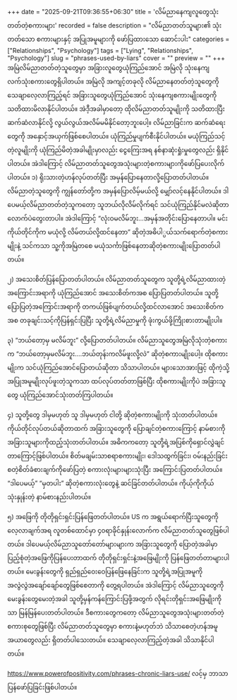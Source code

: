 +++
date = "2025-09-21T09:36:55+06:30"
title = 'လိမ်ညာနေကျလူတွေသုံးတတ်တဲ့စကားများ'
recorded = false
description = "လိမ်ညာတတ်သူများ၏ သုံးတတ်သော စကားများနှင့် အပြုအမူများကို ဖော်ပြထားသော ဆောင်းပါး"
categories = ["Relationships", "Psychology"]
tags = ["Lying", "Relationships", "Psychology"]
slug = "phrases-used-by-liars"
cover = ""
preview = ""
+++
အမြဲလိမ်ညာတတ်တဲ့သူတွေမှာ အခြားလူတွေယုံကြည်အောင် အမြဲလို သုံးနေကျလက်သုံးစကားတွေရှိပါတယ်။ အမြဲလို အကျင့်တခုလို လိမ်ညာနေတတ်တဲ့သူတွေကို သေချာလေ့လာကြည့်ရင် အခြားသူတွေယုံကြည်အောင် သုံးနေကျစကားမျိုးတွေကို သတိထားမိလာနိုင်ပါတယ်။ အဲဒီ့အခါမှာတော့ ထိုလိမ်ညာတတ်သူမျိုးကို သတိထားပြီး ဆက်ဆံလာနိုင်လို့ လွယ်လွယ်အလိမ်မမိနိုင်တော့ဘူးပေါ့။ လိမ်ညာခြင်းက ဆက်ဆံရေးတွေကို အနှောင့်အယှက်ဖြစ်စေပါတယ်။ ယုံကြည်မှုပျက်စီးနိုင်ပါတယ်။ မယုံကြည်သင့်တဲ့လူမျိုးကို ယုံကြည်မိတဲ့အခါမျိုးမှာလည်း ငွေကြေးအရ နစ်နာဆုံးရှုံးမှုတွေလည်း ရှိနိုင်ပါတယ်။ အဲဒါကြောင့် လိမ်ညာတတ်သူတွေအသုံးများတဲ့စကားများကိုဖော်ပြပေးလိုက်ပါတယ်။
၁) ရိုးသားတဲ့ဟန်လုပ်တတ်ပြီး အမှန်ပြောနေတာလို့ပြောတတ်ပါတယ်။
လိမ်ညာတဲ့သူတွေကို ကျွန်တော်တို့က အမှန်ပြောလိမ့်မယ်လို့ မျှော်လင့်နေနိုင်ပါတယ်။ ဒါပေမယ့်လိမ်ညာတတ်တဲ့သူကတော့ သူဘယ်လိုလိမ်လိုက်ရင် သင်ယုံကြည်နိုင်မလဲဆိုတာလောက်ပဲတွေးတာပါ။ အဲဒါကြောင့် “လုံးဝမလိမ်ဘူး…အမှန်အတိုင်းပြောနေတာပါ။ မင်းကိုယ်တိုင်ကိုက မယုံလို့ လိမ်တယ်လို့ထင်နေတာ” ဆိုတဲ့အဓိပါ္ပယ်သက်ရောက်တဲ့စကားမျိုးနဲ့ သင်ကသာ သူ့ကိုအမြဲတစေ မယုံသင်္ကာဖြစ်နေတာဆိုတဲ့စကားမျိုးပြောတတ်ပါတယ်။

၂) အသေးစိတ်ပြန်ပြောတတ်ပါတယ်။
လိမ်ညာတတ်သူတွေက သူတို့ရဲ့လိမ်ညာထားတဲ့အကြောင်းအရာကို ယုံကြည်အောင် အသေးစိတ်ကအစ ပြောပြတတ်ပါတယ်။ သူတို့ပြောပြတဲ့အကြောင်းအရာကို တကယ်ဖြစ်ပျက်တယ်လို့ထင်လာအောင် အသေးစိတ်ကအစ တခုချင်းသင့်ကိုပြန်ရှင်းပြပြီး သူတို့ရဲ့လိမ်ညာမှုကို ဖုံးကွယ်ဖို့ကြိုးစားတာမျိုးပါ။

၃) “ဘယ်တော့မှ မလိမ်ဘူး” လို့ပြောတတ်ပါတယ်။
လိမ်ညာသူတွေအမြဲလိုသုံးတဲ့စကားက “ဘယ်တော့မှမလိမ်ဘူး….ဘယ်တုန်းကလိမ်ဖူးလို့လဲ” ဆိုတဲ့စကားမျိုးပေါ့။ ထိုစကားမျိုးက သင်ယုံကြည်အောင်ပြောတယ်ဆိုတာ သိသာပါတယ်။ များသောအားဖြင့် ထိုကဲ့သို့ အပြုအမူမျိုးလုပ်ဖူးတဲ့သူကသာ ထပ်လုပ်တတ်တာဖြစ်ပြီး ထိုစကားမျိုးကိုပဲ အခြားသူတွေ ယုံကြည်အောင်သုံးတတ်ကြပါတယ်။

၄) သူတို့တွေ ဒါမှမဟုတ် သူ ဒါမှမဟုတ် ငါတို့ ဆိုတဲ့စကားမျိုးကို သုံးတတ်ပါတယ်။
ကိုယ်တိုင်လုပ်တယ်ဆိုတာထက် အခြားသူတွေကို ပြောချင်တဲ့စကားကြောင့် နာမ်စားကို အခြားသူများကိုထည့်သုံးတတ်ပါတယ်။ အဓိကကတော့ သူတို့ရဲ့အပြစ်ကိုရှောင်လွှဲချင်တာကြောင့်ဖြစ်ပါတယ်။
စိတ်မချမ်းသာစရာစကားမျိုး၊ ဒေါသထွက်ခြင်း၊ ဝမ်းနည်းခြင်း စတဲ့စိတ်ခံစားချက်ကိုဖော်ပြတဲ့ စကားလုံးများများသုံးပြီး အကြောင်းပြတတ်ပါတယ်။ “ဒါပေမယ့်” “မှတပါး” ဆိုတဲ့စကားလုံးတွေနဲ့ ဆင်ခြင်တတ်ပါတယ်။ ကိုယ့်ကိုကိုယ်သုံးနှုန်းတဲ့ နာမ်စားနည်းပါတယ်။

၅) အဖြေကို တိုတိုရှင်းရှင်းပြန်ဖြေတတ်ပါတယ်။
US က အရွယ်ရောက်ပြီးသူတွေကို လေ့လာချက်အရ လူတစ်ထောင်မှာ ၄၀ရာခိုင်နှုန်းလောက်က လိမ်ညာတတ်သူတွေဖြစ်ပါတယ်။ ဒါပေမယ့်လိမ်ညာသူတော်တော်များများက အခြားသူတွေကို ပြောတဲ့အခါမှာ ပြည့်စုံတဲ့အဖြေကိုပြန်ပေးတာထက် တိုတိုရှင်းရှင်းနဲ့အဖြေမျိုးကို ပြန်ဖြေတတ်တာများပါတယ်။ မေးခွန်းတွေကို ရှည်ရှည်ဝေးဝေပြန်ဖြေနေခြင်းက သူတို့ရဲ့အပြုအမူကိုအလွဲလွဲအချော်ချော်တွေဖြစ်စေတာကို တွေ့ရပါတယ်။ အဲဒါကြောင့် လိမ်ညာသူတွေကို မေးခွန်းတွေမေးတဲ့အခါ သူတို့မှန်ကန်ကြောင်းပြဖို့အတွက် လိုရင်းတိုရှင်းအဖြေမျိုးကိုသာ မြန်မြန်ပေးတတ်ပါတယ်။
ဒီစကားတွေကတော့ လိမ်ညာသူတွေအသုံးများတတ်တဲ့စကားစုတွေဖြစ်ပြီး လိမ်ညာတတ်သူတွေမှာ စကားနဲ့မဟုတ်ဘဲ သိသာစေတဲ့ဟန်အမူအယာတွေလည်း ရှိတတ်ပါသေးတယ်။ သေချာလေ့လာကြည့်တဲ့အခါ သိသာနိုင်ပါတယ်။

https://www.powerofpositivity.com/phrases-chronic-liars-use/ လင့်မှ ဘာသာပြန်ဖော်ပြခြင်းဖြစ်ပါတယ်။ 